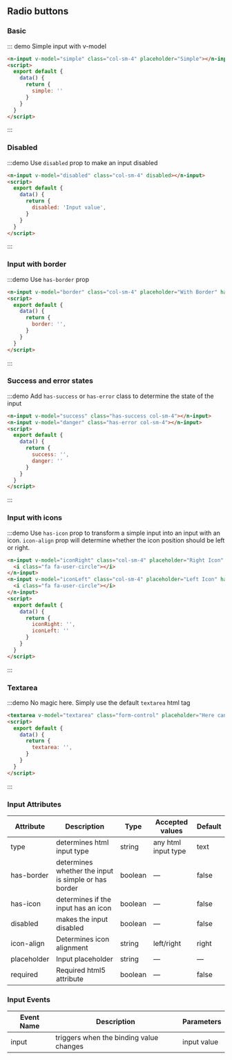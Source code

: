 <style>
.demo-block .n-button{
  margin-bottom:10px;
}
</style>
<script>
  module.exports = {
    data() {
      return {
       simple: '',
       disabled:'Input value',
       border: '',
       iconRight: '',
       iconLeft: '',
       success: 'Success',
       danger: 'Error input',
       textarea: ''
      };
    },
  };
</script>

## Radio buttons

### Basic

::: demo Simple input with v-model

```html
<n-input v-model="simple" class="col-sm-4" placeholder="Simple"></n-input>
<script>
  export default {
    data() {
      return {
        simple: ''
      }
    }
  }
</script>
```
:::

### Disabled

:::demo Use `disabled` prop to make an input disabled
```html
<n-input v-model="disabled" class="col-sm-4" disabled></n-input>
<script>
  export default {
    data() {
      return {
        disabled: 'Input value',
      }
    }
  }
</script>
```
:::

### Input with border

:::demo Use `has-border` prop 
```html
<n-input v-model="border" class="col-sm-4" placeholder="With Border" has-border></n-input>
<script>
  export default {
    data() {
      return {
        border: '',
      }
    }
  }
</script>
```
:::

### Success and error states

:::demo Add `has-success` or `has-error` class to determine the state of the input
```html
<n-input v-model="success" class="has-success col-sm-4"></n-input>
<n-input v-model="danger" class="has-error col-sm-4"></n-input>
<script>
  export default {
    data() {
      return {
        success: '',
        danger: ''
      }
    }
  }
</script>
```
:::

### Input with icons

:::demo Use `has-icon` prop to transform a simple input into an input with an icon. `icon-align` prop will determine whether the icon position should be left or right.
```html
<n-input v-model="iconRight" class="col-sm-4" placeholder="Right Icon" has-icon>
  <i class="fa fa-user-circle"></i>
</n-input>
<n-input v-model="iconLeft" class="col-sm-4" placeholder="Left Icon" has-icon icon-align="left">
  <i class="fa fa-user-circle"></i>
</n-input>
<script>
  export default {
    data() {
      return {
        iconRight: '',
        iconLeft: ''
      }
    }
  }
</script>
```
:::



### Textarea

:::demo No magic here. Simply use the default `textarea` html tag 
```html
<textarea v-model="textarea" class="form-control" placeholder="Here can be your nice text" rows="5"></textarea>
<script>
  export default {
    data() {
      return {
        textarea: '',
      }
    }
  }
</script>
```
:::


### Input Attributes
| Attribute      | Description    | Type      | Accepted values       | Default   |
|---------- |-------- |---------- |--------------------  |----- |
| type     | determines html input type   | string  |   any html input type           |    text     |
| has-border  | determines whether the input is simple or has border   | boolean   | —   | false   |
| has-icon | determines if the input has an icon | boolean | — | false |
| disabled | makes the input disabled | boolean | — | false |
| icon-align | Determines icon alignment | string | left/right | right |
| placeholder | Input placeholder | string | — | — |
| required | Required html5 attribute  | boolean | — | false |

### Input Events
| Event Name | Description | Parameters |
|---------- |-------- |---------- |
| input  | triggers when the binding value changes | input value |
